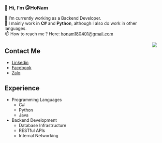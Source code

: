 ### 👋 Hi, I’m @HoNam
🌱 I’m currently working as a Backend Developer.\
👯 I mainly work in **C#** and **Python**, although I also do work in other languages.\
📫 How to reach me ? Here: honam180401@gmail.com

<img align="right" src="https://github-readme-stats.vercel.app/api?username=honam18&theme=darcula&show_icons=true&count_private=true">

## Contact Me
- [Linkedin](https://www.linkedin.com/in/h%E1%BB%93-ho%C3%A0ng-nam-ba094b218/)
- [Facebook](https://www.facebook.com/neimsu/)
- [Zalo](https://zalo.me/0393744165)

## Experience
- Programming Languages
  - C#
  - Python
  - Java
- Backend Development
  - Database Infrastructure
  - RESTful APIs
  - Internal Networking
